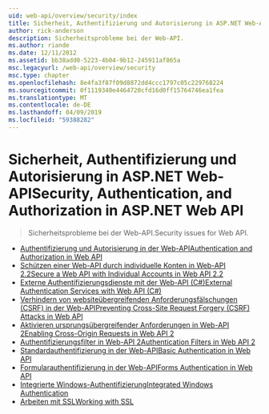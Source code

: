 ```yaml
---
uid: web-api/overview/security/index
title: Sicherheit, Authentifizierung und Autorisierung in ASP.NET Web-API | Microsoft-Dokumentation
author: rick-anderson
description: Sicherheitsprobleme bei der Web-API.
ms.author: riande
ms.date: 12/11/2012
ms.assetid: bb38add0-5223-4b04-9b12-245911af865a
msc.legacyurl: /web-api/overview/security
msc.type: chapter
ms.openlocfilehash: 8e4fa3f87f09d8872dd4ccc1797c05c229768224
ms.sourcegitcommit: 0f1119340e4464720cfd16d0ff15764746ea1fea
ms.translationtype: MT
ms.contentlocale: de-DE
ms.lasthandoff: 04/09/2019
ms.locfileid: "59388282"
---
```

# <a name="security-authentication-and-authorization-in-aspnet-web-api"></a><span data-ttu-id="40030-103">Sicherheit, Authentifizierung und Autorisierung in ASP.NET Web-API</span><span class="sxs-lookup"><span data-stu-id="40030-103">Security, Authentication, and Authorization in ASP.NET Web API</span></span>

> <span data-ttu-id="40030-104">Sicherheitsprobleme bei der Web-API.</span><span class="sxs-lookup"><span data-stu-id="40030-104">Security issues for Web API.</span></span>


- [<span data-ttu-id="40030-105">Authentifizierung und Autorisierung in der Web-API</span><span class="sxs-lookup"><span data-stu-id="40030-105">Authentication and Authorization in Web API</span></span>](authentication-and-authorization-in-aspnet-web-api.md)
- [<span data-ttu-id="40030-106">Schützen einer Web-API durch individuelle Konten in Web-API 2.2</span><span class="sxs-lookup"><span data-stu-id="40030-106">Secure a Web API with Individual Accounts in Web API 2.2</span></span>](individual-accounts-in-web-api.md)
- [<span data-ttu-id="40030-107">Externe Authentifizierungsdienste mit der Web-API (C#)</span><span class="sxs-lookup"><span data-stu-id="40030-107">External Authentication Services with Web API (C#)</span></span>](external-authentication-services.md)
- [<span data-ttu-id="40030-108">Verhindern von websiteübergreifenden Anforderungsfälschungen (CSRF) in der Web-API</span><span class="sxs-lookup"><span data-stu-id="40030-108">Preventing Cross-Site Request Forgery (CSRF) Attacks in Web API</span></span>](preventing-cross-site-request-forgery-csrf-attacks.md)
- [<span data-ttu-id="40030-109">Aktivieren ursprungsübergreifender Anforderungen in Web-API 2</span><span class="sxs-lookup"><span data-stu-id="40030-109">Enabling Cross-Origin Requests in Web API 2</span></span>](enabling-cross-origin-requests-in-web-api.md)
- [<span data-ttu-id="40030-110">Authentifizierungsfilter in Web-API 2</span><span class="sxs-lookup"><span data-stu-id="40030-110">Authentication Filters in Web API 2</span></span>](authentication-filters.md)
- [<span data-ttu-id="40030-111">Standardauthentifizierung in der Web-API</span><span class="sxs-lookup"><span data-stu-id="40030-111">Basic Authentication in Web API</span></span>](basic-authentication.md)
- [<span data-ttu-id="40030-112">Formularauthentifizierung in der Web-API</span><span class="sxs-lookup"><span data-stu-id="40030-112">Forms Authentication in Web API</span></span>](forms-authentication.md)
- [<span data-ttu-id="40030-113">Integrierte Windows-Authentifizierung</span><span class="sxs-lookup"><span data-stu-id="40030-113">Integrated Windows Authentication</span></span>](integrated-windows-authentication.md)
- [<span data-ttu-id="40030-114">Arbeiten mit SSL</span><span class="sxs-lookup"><span data-stu-id="40030-114">Working with SSL</span></span>](working-with-ssl-in-web-api.md)
